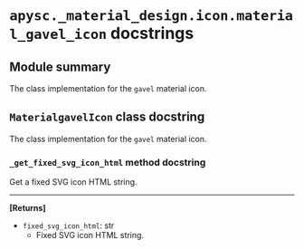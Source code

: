 # `apysc._material_design.icon.material_gavel_icon` docstrings

## Module summary

The class implementation for the `gavel` material icon.

## `MaterialgavelIcon` class docstring

The class implementation for the `gavel` material icon.

### `_get_fixed_svg_icon_html` method docstring

Get a fixed SVG icon HTML string.<hr>

**[Returns]**

- `fixed_svg_icon_html`: str
  - Fixed SVG icon HTML string.